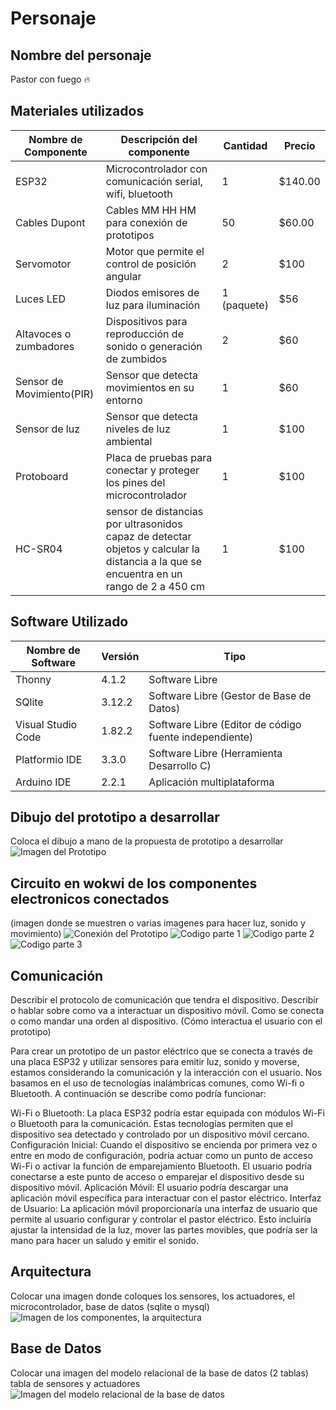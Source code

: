 # Personaje

## Nombre del personaje
Pastor con fuego  🔥

## Materiales utilizados
|Nombre de Componente|Descripción del componente|Cantidad|Precio|
|--|--|--|--|
|ESP32|Microcontrolador con comunicación serial, wifi, bluetooth|1|$140.00|
|Cables Dupont|Cables MM HH HM para conexión de prototipos|50|$60.00| 
|Servomotor|Motor que permite el control de posición angular|2|$100|
|Luces LED|Diodos emisores de luz para iluminación|1 (paquete)|$56|
|Altavoces o zumbadores|Dispositivos para reproducción de sonido o generación de zumbidos|2|$60|
|Sensor de Movimiento(PIR)|Sensor que detecta movimientos en su entorno|1|$60|
|Sensor de luz|Sensor que detecta niveles de luz ambiental|1|$100|
|Protoboard|Placa de pruebas para conectar y proteger los pines del microcontrolador|1|$100|
|HC-SR04|sensor de distancias por ultrasonidos capaz de detectar objetos y calcular la distancia a la que se encuentra en un rango de 2 a 450 cm|1|$100|

## Software Utilizado
|Nombre de Software|Versión|Tipo|
|--|--|--|
|Thonny|4.1.2|Software Libre|
|SQlite|3.12.2|Software Libre (Gestor de Base de Datos)|
|Visual Studio Code|1.82.2|Software Libre (Editor de código fuente independiente)|
|Platformio IDE|3.3.0|Software Libre (Herramienta Desarrollo C)|
|Arduino IDE|2.2.1|Aplicación multiplataforma|

## Dibujo del prototipo a desarrollar
Coloca el dibujo a mano de la propuesta de prototipo a desarrollar
![Imagen del Prototipo](https://github.com/RamiroHerreraX/Personaje/blob/main/imagenes/Pastor%20con%20Fuego.jpg?raw=true)

## Circuito en wokwi de los componentes electronicos conectados
(imagen donde se muestren o varias imagenes para hacer luz, sonido y movimiento)
![Conexión del Prototipo](https://github.com/RamiroHerreraX/Personaje/blob/main/imagenes/ConeccionWokwi.jpg)
![Codigo parte 1](https://github.com/RamiroHerreraX/Personaje/blob/main/imagenes/CodigoWokwi1.jpg)
![Codigo parte 2](https://github.com/RamiroHerreraX/Personaje/blob/main/imagenes/CodigoWokwi2.jpg)
![Codigo parte 3](https://github.com/RamiroHerreraX/Personaje/blob/main/imagenes/CodigoWokwi3.jpg)

## Comunicación
Describir el protocolo de comunicación que tendra el dispositivo. Describir o hablar sobre como va a interactuar un dispositivo móvil.
Como se conecta o como mandar una orden al dispositivo. (Cómo interactua el usuario con el prototipo)

Para crear un prototipo de un pastor eléctrico que se conecta a través de una placa ESP32 y utilizar sensores para emitir luz, sonido y moverse, estamos considerando la comunicación y la interacción con el usuario. Nos basamos en el uso de tecnologías inalámbricas comunes, como Wi-fi o Bluetooth.
A continuación se describe como podría funcionar: 

Wi-Fi o Bluetooth: La placa ESP32 podría estar equipada con módulos Wi-Fi o Bluetooth para la comunicación. Estas tecnologías permiten que el dispositivo sea detectado y controlado por un dispositivo móvil cercano.
Configuración Inicial: Cuando el dispositivo se encienda por primera vez o entre en modo de configuración, podría actuar como un punto de acceso Wi-Fi o activar la función de emparejamiento Bluetooth. El usuario podría conectarse a este punto de acceso o emparejar el dispositivo desde su dispositivo móvil.
Aplicación Móvil: El usuario podría descargar una aplicación móvil específica para interactuar con el pastor eléctrico.
Interfaz de Usuario: La aplicación móvil proporcionaría una interfaz de usuario que permite al usuario configurar y controlar el pastor eléctrico. Esto incluiría ajustar la intensidad de la luz, mover las partes movibles, que podría ser la mano para hacer un saludo y emitir el sonido.

## Arquitectura
Colocar una imagen donde coloques los sensores, los actuadores, el microcontrolador, base de datos (sqlite o mysql)
![Imagen de los componentes, la arquitectura](https://github.com/RamiroHerreraX/Personaje/blob/main/imagenes/Arquitectura.jpg?raw=true)

## Base de Datos
Colocar una imagen del modelo relacional de la base de datos (2 tablas) tabla de sensores y actuadores
![Imagen del modelo relacional de la base de datos](https://github.com/RamiroHerreraX/Personaje/blob/main/imagenes/Modelo%20Relacional%20BD.jpg?raw=true)
